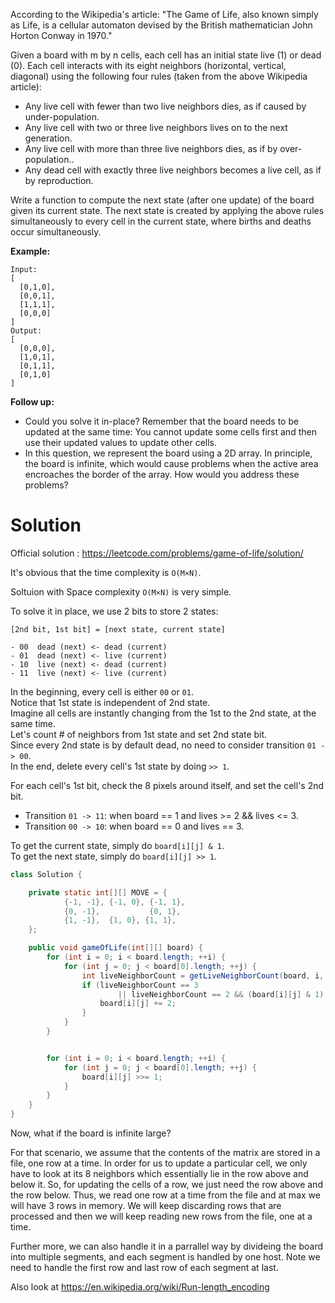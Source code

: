 According to the Wikipedia's article: "The Game of Life, also known simply as Life, is a cellular automaton devised by the British mathematician John Horton Conway in 1970."

Given a board with m by n cells, each cell has an initial state live (1) or dead (0). Each cell interacts with its eight neighbors (horizontal, vertical, diagonal) using the following four rules (taken from the above Wikipedia article):

* Any live cell with fewer than two live neighbors dies, as if caused by under-population.
* Any live cell with two or three live neighbors lives on to the next generation.
* Any live cell with more than three live neighbors dies, as if by over-population..
* Any dead cell with exactly three live neighbors becomes a live cell, as if by reproduction.

Write a function to compute the next state (after one update) of the board given its current state. The next state is created by applying the above rules simultaneously to every cell in the current state, where births and deaths occur simultaneously.

__Example:__

```
Input: 
[
  [0,1,0],
  [0,0,1],
  [1,1,1],
  [0,0,0]
]
Output: 
[
  [0,0,0],
  [1,0,1],
  [0,1,1],
  [0,1,0]
]
```

__Follow up:__
* Could you solve it in-place? Remember that the board needs to be updated at the same time: You cannot update some cells first and then use their updated values to update other cells.  
* In this question, we represent the board using a 2D array. In principle, the board is infinite, which would cause problems when the active area encroaches the border of the array. How would you address these problems?  

# Solution

Official solution : https://leetcode.com/problems/game-of-life/solution/  

It's obvious that the time complexity is `O(M×N)`.

Soltuion with Space complexity `O(M×N)` is very simple.

To solve it in place, we use 2 bits to store 2 states:

```
[2nd bit, 1st bit] = [next state, current state]

- 00  dead (next) <- dead (current)
- 01  dead (next) <- live (current)  
- 10  live (next) <- dead (current)  
- 11  live (next) <- live (current) 
```

In the beginning, every cell is either `00` or `01`.  
Notice that 1st state is independent of 2nd state.  
Imagine all cells are instantly changing from the 1st to the 2nd state, at the same time.  
Let's count # of neighbors from 1st state and set 2nd state bit.  
Since every 2nd state is by default dead, no need to consider transition `01 -> 00`.  
In the end, delete every cell's 1st state by doing `>> 1`.  

For each cell's 1st bit, check the 8 pixels around itself, and set the cell's 2nd bit.

* Transition `01 -> 11`: when board == 1 and lives >= 2 && lives <= 3.
* Transition `00 -> 10`: when board == 0 and lives == 3.

To get the current state, simply do `board[i][j] & 1`.  
To get the next state, simply do `board[i][j] >> 1`.  

```java
class Solution {

    private static int[][] MOVE = {
            {-1, -1}, {-1, 0}, {-1, 1},
            {0, -1},           {0, 1},
            {1, -1},  {1, 0}, {1, 1},
    };

    public void gameOfLife(int[][] board) {
        for (int i = 0; i < board.length; ++i) {
            for (int j = 0; j < board[0].length; ++j) {
                int liveNeighborCount = getLiveNeighborCount(board, i, j);
                if (liveNeighborCount == 3
                        || liveNeighborCount == 2 && (board[i][j] & 1) == 1) {
                    board[i][j] += 2;
                }
            }
        }


        for (int i = 0; i < board.length; ++i) {
            for (int j = 0; j < board[0].length; ++j) {
                board[i][j] >>= 1;
            }
        }
    }
}
```

Now, what if the board is infinite large?

For that scenario, we assume that the contents of the matrix are stored in a file, one row at a time. In order for us to update a particular cell, we only have to look at its 8 neighbors which essentially lie in the row above and below it. So, for updating the cells of a row, we just need the row above and the row below. Thus, we read one row at a time from the file and at max we will have 3 rows in memory. We will keep discarding rows that are processed and then we will keep reading new rows from the file, one at a time. 

Further more, we can also handle it in a parrallel way by divideing the board into multiple segments, and each segment is handled by one host. Note we need to handle the first row and last row of each segment at last.

Also look at https://en.wikipedia.org/wiki/Run-length_encoding
